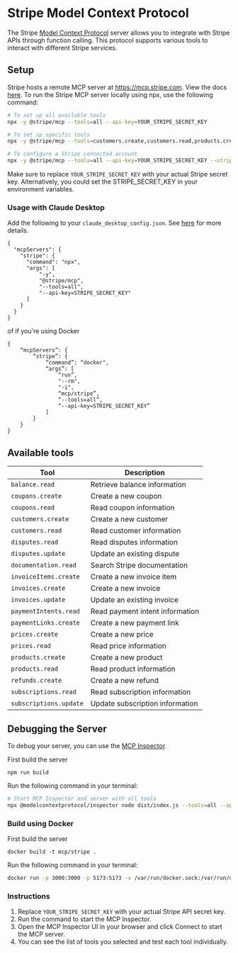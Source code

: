 # Stripe Model Context Protocol

The Stripe [Model Context Protocol](https://modelcontextprotocol.com/) server allows you to integrate with Stripe APIs through function calling. This protocol supports various tools to interact with different Stripe services.

## Setup

Stripe hosts a remote MCP server at https://mcp.stripe.com. View the docs [here](https://docs.stripe.com/mcp). To run the Stripe MCP server locally using npx, use the following command:

```bash
# To set up all available tools
npx -y @stripe/mcp --tools=all --api-key=YOUR_STRIPE_SECRET_KEY

# To set up specific tools
npx -y @stripe/mcp --tools=customers.create,customers.read,products.create --api-key=YOUR_STRIPE_SECRET_KEY

# To configure a Stripe connected account
npx -y @stripe/mcp --tools=all --api-key=YOUR_STRIPE_SECRET_KEY --stripe-account=CONNECTED_ACCOUNT_ID
```

Make sure to replace `YOUR_STRIPE_SECRET_KEY` with your actual Stripe secret key. Alternatively, you could set the STRIPE_SECRET_KEY in your environment variables.

### Usage with Claude Desktop

Add the following to your `claude_desktop_config.json`. See [here](https://modelcontextprotocol.io/quickstart/user) for more details.

```
{
  "mcpServers": {
    "stripe": {
      "command": "npx",
      "args": [
          "-y",
          "@stripe/mcp",
          "--tools=all",
          "--api-key=STRIPE_SECRET_KEY"
      ]
    }
  }
}
```

of if you're using Docker

```
{
    “mcpServers”: {
        “stripe”: {
            “command”: “docker",
            “args”: [
                “run”,
                "--rm",
                "-i",
                “mcp/stripe”,
                “--tools=all”,
                “--api-key=STRIPE_SECRET_KEY”
            ]
        }
    }
}

```

## Available tools

| Tool                   | Description                     |
| ---------------------- | ------------------------------- |
| `balance.read`         | Retrieve balance information    |
| `coupons.create`       | Create a new coupon             |
| `coupons.read`         | Read coupon information         |
| `customers.create`     | Create a new customer           |
| `customers.read`       | Read customer information       |
| `disputes.read`        | Read disputes information       |
| `disputes.update`      | Update an existing dispute      |
| `documentation.read`   | Search Stripe documentation     |
| `invoiceItems.create`  | Create a new invoice item       |
| `invoices.create`      | Create a new invoice            |
| `invoices.update`      | Update an existing invoice      |
| `paymentIntents.read`  | Read payment intent information |
| `paymentLinks.create`  | Create a new payment link       |
| `prices.create`        | Create a new price              |
| `prices.read`          | Read price information          |
| `products.create`      | Create a new product            |
| `products.read`        | Read product information        |
| `refunds.create`       | Create a new refund             |
| `subscriptions.read`   | Read subscription information   |
| `subscriptions.update` | Update subscription information |

## Debugging the Server

To debug your server, you can use the [MCP Inspector](https://modelcontextprotocol.io/docs/tools/inspector).

First build the server

```
npm run build
```

Run the following command in your terminal:

```bash
# Start MCP Inspector and server with all tools
npx @modelcontextprotocol/inspector node dist/index.js --tools=all --api-key=YOUR_STRIPE_SECRET_KEY
```

### Build using Docker

First build the server

```
docker build -t mcp/stripe .
```

Run the following command in your terminal:

```bash
docker run -p 3000:3000 -p 5173:5173 -v /var/run/docker.sock:/var/run/docker.sock mcp/inspector docker run --rm -i mcp/stripe --tools=all --api-key=YOUR_STRIPE_SECRET_KEY

```

### Instructions

1. Replace `YOUR_STRIPE_SECRET_KEY` with your actual Stripe API secret key.
2. Run the command to start the MCP Inspector.
3. Open the MCP Inspector UI in your browser and click Connect to start the MCP server.
4. You can see the list of tools you selected and test each tool individually.
